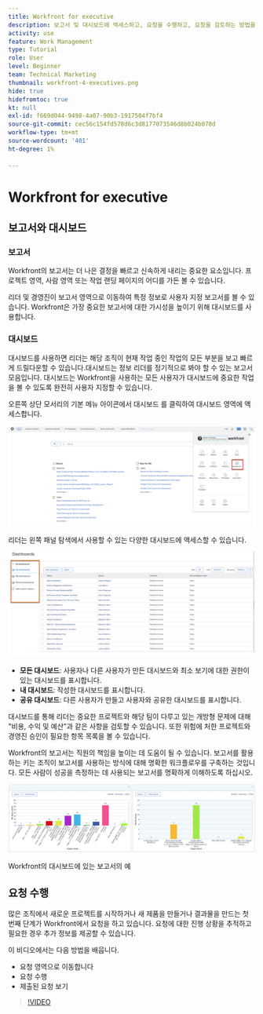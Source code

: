 ```yaml
---
title: Workfront for executive
description: 보고서 및 대시보드에 액세스하고, 요청을 수행하고, 요청을 검토하는 방법을 알아봅니다.
activity: use
feature: Work Management
type: Tutorial
role: User
level: Beginner
team: Technical Marketing
thumbnail: workfront-4-executives.png
hide: true
hidefromtoc: true
kt: null
exl-id: f669d044-9498-4a07-90b3-1917504f7bf4
source-git-commit: cec56c154fd578d6c3d8177073546d8b024b078d
workflow-type: tm+mt
source-wordcount: '401'
ht-degree: 1%

---
```


# Workfront for executive

## 보고서와 대시보드

### 보고서

Workfront의 보고서는 더 나은 결정을 빠르고 신속하게 내리는 중요한 요소입니다. 프로젝트 영역, 사람 영역 또는 작업 랜딩 페이지의 어디를 가든 볼 수 있습니다.

리더 및 경영진이 보고서 영역으로 이동하여 특정 정보로 사용자 지정 보고서를 볼 수 있습니다. Workfront은 가장 중요한 보고서에 대한 가시성을 높이기 위해 대시보드를 사용합니다.

### 대시보드

대시보드를 사용하면 리더는 해당 조직이 현재 작업 중인 작업의 모든 부분을 보고 빠르게 드릴다운할 수 있습니다.대시보드는 정보 리더를 정기적으로 봐야 할 수 있는 보고서 모음입니다. 대시보드는 Workfront을 사용하는 모든 사용자가 대시보드에 중요한 작업을 볼 수 있도록 완전히 사용자 지정할 수 있습니다.

오른쪽 상단 모서리의 기본 메뉴 아이콘에서 대시보드 를 클릭하여 대시보드 영역에 액세스합니다.

![기본 메뉴에 있는 대시보드 옵션 이미지입니다](assets/workfront-4-executives-1.png)

리더는 왼쪽 패널 탐색에서 사용할 수 있는 다양한 대시보드에 액세스할 수 있습니다.

![기본 메뉴에 있는 대시보드 옵션 이미지입니다](assets/workfront-4-executives-2.png)

* **모든 대시보드**: 사용자나 다른 사용자가 만든 대시보드와 최소 보기에 대한 권한이 있는 대시보드를 표시합니다.
* **내 대시보드**: 작성한 대시보드를 표시합니다.
* **공유 대시보드**: 다른 사용자가 만들고 사용자와 공유한 대시보드를 표시합니다.

대시보드를 통해 리더는 중요한 프로젝트와 해당 팀이 다루고 있는 개방형 문제에 대해 &quot;비용, 수익 및 예산&quot;과 같은 사항을 검토할 수 있습니다. 또한 위험에 처한 프로젝트와 경영진 승인이 필요한 항목 목록을 볼 수 있습니다.

Workfront의 보고서는 직원의 책임을 높이는 데 도움이 될 수 있습니다. 보고서를 활용하는 키는 조직이 보고서를 사용하는 방식에 대해 명확한 워크플로우를 구축하는 것입니다. 모든 사람이 성공을 측정하는 데 사용되는 보고서를 명확하게 이해하도록 하십시오.

![Workfront의 대시보드에 있는 보고서의 예 ](assets/workfront-4-executives-3.png)

Workfront의 대시보드에 있는 보고서의 예

## 요청 수행

많은 조직에서 새로운 프로젝트를 시작하거나 새 제품을 만들거나 결과물을 만드는 첫 번째 단계가 Workfront에서 요청을 하고 있습니다. 요청에 대한 진행 상황을 추적하고 필요한 경우 추가 정보를 제공할 수 있습니다.

이 비디오에서는 다음 방법을 배웁니다.

* 요청 영역으로 이동합니다
* 요청 수행
* 제출된 요청 보기

>[!VIDEO](https://video.tv.adobe.com/v/336092/?quality=12)
